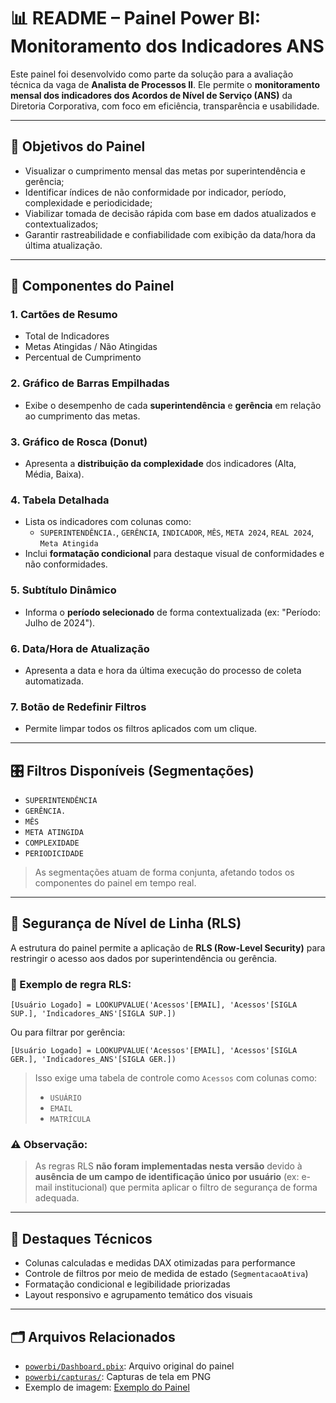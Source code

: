 # 📊 README – Painel Power BI: Monitoramento dos Indicadores ANS

Este painel foi desenvolvido como parte da solução para a avaliação técnica da vaga de **Analista de Processos II**. Ele permite o **monitoramento mensal dos indicadores dos Acordos de Nível de Serviço (ANS)** da Diretoria Corporativa, com foco em eficiência, transparência e usabilidade.

---

## 🎯 Objetivos do Painel

- Visualizar o cumprimento mensal das metas por superintendência e gerência;
- Identificar índices de não conformidade por indicador, período, complexidade e periodicidade;
- Viabilizar tomada de decisão rápida com base em dados atualizados e contextualizados;
- Garantir rastreabilidade e confiabilidade com exibição da data/hora da última atualização.

---

## 🧩 Componentes do Painel

### 1. **Cartões de Resumo**
- Total de Indicadores
- Metas Atingidas / Não Atingidas
- Percentual de Cumprimento

### 2. **Gráfico de Barras Empilhadas**
- Exibe o desempenho de cada **superintendência** e **gerência** em relação ao cumprimento das metas.

### 3. **Gráfico de Rosca (Donut)**
- Apresenta a **distribuição da complexidade** dos indicadores (Alta, Média, Baixa).

### 4. **Tabela Detalhada**
- Lista os indicadores com colunas como:
  - `SUPERINTENDÊNCIA.`, `GERÊNCIA`, `INDICADOR`, `MÊS`, `META 2024`, `REAL 2024`, `Meta Atingida`
- Inclui **formatação condicional** para destaque visual de conformidades e não conformidades.

### 5. **Subtítulo Dinâmico**
- Informa o **período selecionado** de forma contextualizada (ex: "Período: Julho de 2024").

### 6. **Data/Hora de Atualização**
- Apresenta a data e hora da última execução do processo de coleta automatizada.

### 7. **Botão de Redefinir Filtros**
- Permite limpar todos os filtros aplicados com um clique.

---

## 🎛️ Filtros Disponíveis (Segmentações)

- `SUPERINTENDÊNCIA`
- `GERÊNCIA.`
- `MÊS`
- `META ATINGIDA`
- `COMPLEXIDADE`
- `PERIODICIDADE`

> As segmentações atuam de forma conjunta, afetando todos os componentes do painel em tempo real.

---

## 🔐 Segurança de Nível de Linha (RLS)

A estrutura do painel permite a aplicação de **RLS (Row-Level Security)** para restringir o acesso aos dados por superintendência ou gerência.

### 📌 Exemplo de regra RLS:
```dax
[Usuário Logado] = LOOKUPVALUE('Acessos'[EMAIL], 'Acessos'[SIGLA SUP.], 'Indicadores_ANS'[SIGLA SUP.])
```

Ou para filtrar por gerência:
```dax
[Usuário Logado] = LOOKUPVALUE('Acessos'[EMAIL], 'Acessos'[SIGLA GER.], 'Indicadores_ANS'[SIGLA GER.])
```

> Isso exige uma tabela de controle como `Acessos` com colunas como:
> - `USUÁRIO`
> - `EMAIL`
> - `MATRÍCULA`

### ⚠️ Observação:
> As regras RLS **não foram implementadas nesta versão** devido à **ausência de um campo de identificação único por usuário** (ex: e-mail institucional) que permita aplicar o filtro de segurança de forma adequada.

---

## 🧠 Destaques Técnicos

- Colunas calculadas e medidas DAX otimizadas para performance
- Controle de filtros por meio de medida de estado (`SegmentacaoAtiva`)
- Formatação condicional e legibilidade priorizadas
- Layout responsivo e agrupamento temático dos visuais

---

## 🗂 Arquivos Relacionados

- [`powerbi/Dashboard.pbix`](./Dashboard.pbix): Arquivo original do painel
- [`powerbi/capturas/`](./capturas/): Capturas de tela em PNG
- Exemplo de imagem:
  [Exemplo do Painel](./capturas/Dashboard_01.pdf)

